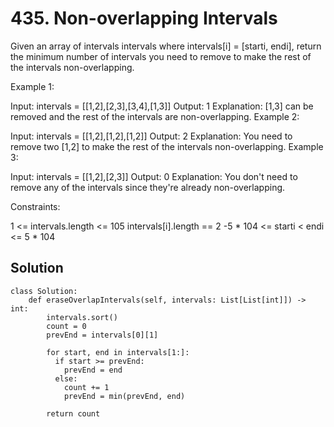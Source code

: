 # 435. Non-overlapping Intervals
Given an array of intervals intervals where intervals[i] = [starti, endi], return the minimum number of intervals you need to remove to make the rest of the intervals non-overlapping.

 

Example 1:

Input: intervals = [[1,2],[2,3],[3,4],[1,3]]
Output: 1
Explanation: [1,3] can be removed and the rest of the intervals are non-overlapping.
Example 2:

Input: intervals = [[1,2],[1,2],[1,2]]
Output: 2
Explanation: You need to remove two [1,2] to make the rest of the intervals non-overlapping.
Example 3:

Input: intervals = [[1,2],[2,3]]
Output: 0
Explanation: You don't need to remove any of the intervals since they're already non-overlapping.
 

Constraints:

1 <= intervals.length <= 105
intervals[i].length == 2
-5 * 104 <= starti < endi <= 5 * 104

## Solution

```
class Solution:
    def eraseOverlapIntervals(self, intervals: List[List[int]]) -> int:
        intervals.sort()
        count = 0
        prevEnd = intervals[0][1]

        for start, end in intervals[1:]:
          if start >= prevEnd:
            prevEnd = end
          else:
            count += 1
            prevEnd = min(prevEnd, end)
          
        return count

```